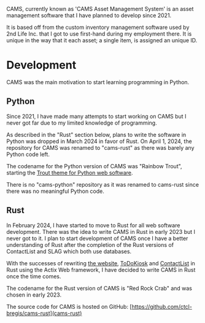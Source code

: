 CAMS, currently known as 'CAMS Asset Management System' is an asset management software that I have planned to develop since 2021. 

It is based off from the custom inventory management software used by 2nd Life Inc. that I got to use first-hand during my employment there. It is unique in the way that it each asset; a single item, is assigned an unique ID.

# Development
CAMS was the main motivation to start learning programming in Python.

## Python
Since 2021, I have made many attempts to start working on CAMS but I never got far due to my limited knowledge of programming.

As described in the "Rust" section below, plans to write the software in Python was dropped in March 2024 in favor of Rust. On April 1, 2024, the repository for CAMS was renamed to "cams-rust" as there was barely any Python code left.

The codename for the Python version of CAMS was "Rainbow Trout", starting the [Trout theme for Python web software](../codenames/).

There is no "cams-python" repository as it was renamed to cams-rust since there was no meaningful Python code.

## Rust
In February 2024, I have started to move to Rust for all web software development. There was the idea to write CAMS in Rust in early 2023 but I never got to it. I plan to start development of CAMS once I have a better understanding of Rust after the completion of the Rust versions of ContactList and SLAG which both use databases.

With the successes of rewriting [the website](../ctclsite/), [ToDoKiosk](../todokiosk/) and [ContactList](../contactlist/) in Rust using the Actix Web framework, I have decided to write CAMS in Rust once the time comes.

The codename for the Rust version of CAMS is "Red Rock Crab" and was chosen in early 2023. 

The source code for CAMS is hosted on GitHub: [https://github.com/ctcl-bregis/cams-rust](cams-rust)